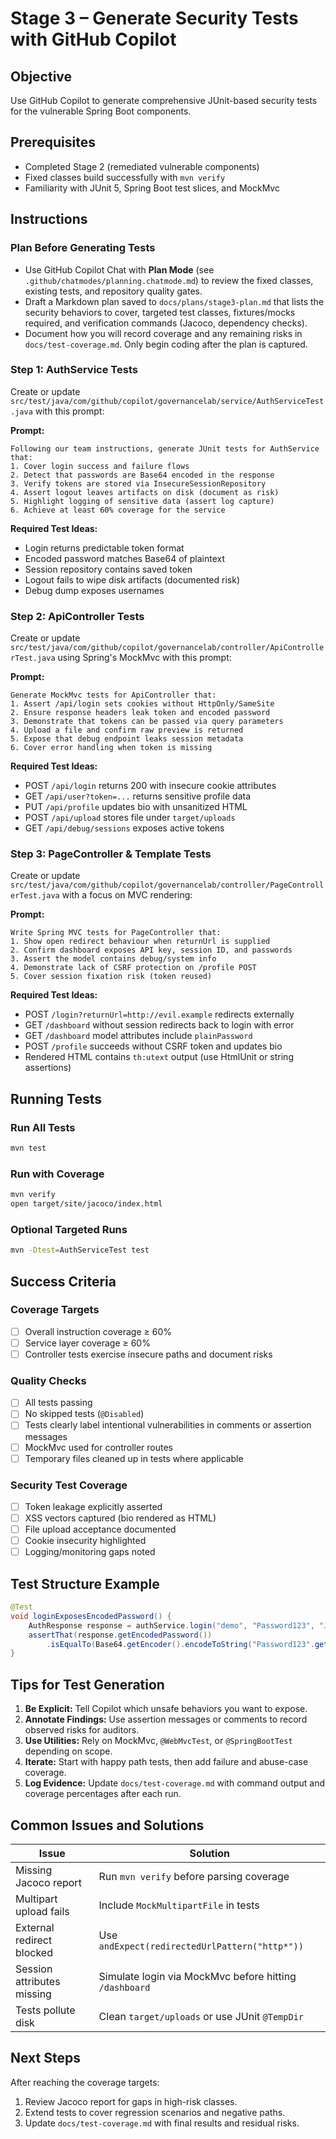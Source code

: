 # Stage 3 – Generate Security Tests with GitHub Copilot

## Objective
Use GitHub Copilot to generate comprehensive JUnit-based security tests for the vulnerable Spring Boot components.

## Prerequisites
- Completed Stage 2 (remediated vulnerable components)
- Fixed classes build successfully with `mvn verify`
- Familiarity with JUnit 5, Spring Boot test slices, and MockMvc

## Instructions

### Plan Before Generating Tests

- Use GitHub Copilot Chat with **Plan Mode** (see `.github/chatmodes/planning.chatmode.md`) to review the fixed classes, existing tests, and repository quality gates.
- Draft a Markdown plan saved to `docs/plans/stage3-plan.md` that lists the security behaviors to cover, targeted test classes, fixtures/mocks required, and verification commands (Jacoco, dependency checks).
- Document how you will record coverage and any remaining risks in `docs/test-coverage.md`. Only begin coding after the plan is captured.

### Step 1: AuthService Tests

Create or update `src/test/java/com/github/copilot/governancelab/service/AuthServiceTest.java` with this prompt:

**Prompt:**
```
Following our team instructions, generate JUnit tests for AuthService that:
1. Cover login success and failure flows
2. Detect that passwords are Base64 encoded in the response
3. Verify tokens are stored via InsecureSessionRepository
4. Assert logout leaves artifacts on disk (document as risk)
5. Highlight logging of sensitive data (assert log capture)
6. Achieve at least 60% coverage for the service
```

**Required Test Ideas:**
- Login returns predictable token format
- Encoded password matches Base64 of plaintext
- Session repository contains saved token
- Logout fails to wipe disk artifacts (documented risk)
- Debug dump exposes usernames

### Step 2: ApiController Tests

Create or update `src/test/java/com/github/copilot/governancelab/controller/ApiControllerTest.java` using Spring's MockMvc with this prompt:

**Prompt:**
```
Generate MockMvc tests for ApiController that:
1. Assert /api/login sets cookies without HttpOnly/SameSite
2. Ensure response headers leak token and encoded password
3. Demonstrate that tokens can be passed via query parameters
4. Upload a file and confirm raw preview is returned
5. Expose that debug endpoint leaks session metadata
6. Cover error handling when token is missing
```

**Required Test Ideas:**
- POST `/api/login` returns 200 with insecure cookie attributes
- GET `/api/user?token=...` returns sensitive profile data
- PUT `/api/profile` updates bio with unsanitized HTML
- POST `/api/upload` stores file under `target/uploads`
- GET `/api/debug/sessions` exposes active tokens

### Step 3: PageController & Template Tests

Create or update `src/test/java/com/github/copilot/governancelab/controller/PageControllerTest.java` with a focus on MVC rendering:

**Prompt:**
```
Write Spring MVC tests for PageController that:
1. Show open redirect behaviour when returnUrl is supplied
2. Confirm dashboard exposes API key, session ID, and passwords
3. Assert the model contains debug/system info
4. Demonstrate lack of CSRF protection on /profile POST
5. Cover session fixation risk (token reused)
```

**Required Test Ideas:**
- POST `/login?returnUrl=http://evil.example` redirects externally
- GET `/dashboard` without session redirects back to login with error
- GET `/dashboard` model attributes include `plainPassword`
- POST `/profile` succeeds without CSRF token and updates bio
- Rendered HTML contains `th:utext` output (use HtmlUnit or string assertions)

## Running Tests

### Run All Tests
```bash
mvn test
```

### Run with Coverage
```bash
mvn verify
open target/site/jacoco/index.html
```

### Optional Targeted Runs
```bash
mvn -Dtest=AuthServiceTest test
```

## Success Criteria

### Coverage Targets
- [ ] Overall instruction coverage ≥ 60%
- [ ] Service layer coverage ≥ 60%
- [ ] Controller tests exercise insecure paths and document risks

### Quality Checks
- [ ] All tests passing
- [ ] No skipped tests (`@Disabled`)
- [ ] Tests clearly label intentional vulnerabilities in comments or assertion messages
- [ ] MockMvc used for controller routes
- [ ] Temporary files cleaned up in tests where applicable

### Security Test Coverage
- [ ] Token leakage explicitly asserted
- [ ] XSS vectors captured (bio rendered as HTML)
- [ ] File upload acceptance documented
- [ ] Cookie insecurity highlighted
- [ ] Logging/monitoring gaps noted

## Test Structure Example

```java
@Test
void loginExposesEncodedPassword() {
    AuthResponse response = authService.login("demo", "Password123", "JUnit");
    assertThat(response.getEncodedPassword())
        .isEqualTo(Base64.getEncoder().encodeToString("Password123".getBytes()));
}
```

## Tips for Test Generation

1. **Be Explicit:** Tell Copilot which unsafe behaviors you want to expose.
2. **Annotate Findings:** Use assertion messages or comments to record observed risks for auditors.
3. **Use Utilities:** Rely on MockMvc, `@WebMvcTest`, or `@SpringBootTest` depending on scope.
4. **Iterate:** Start with happy path tests, then add failure and abuse-case coverage.
5. **Log Evidence:** Update `docs/test-coverage.md` with command output and coverage percentages after each run.

## Common Issues and Solutions

| Issue | Solution |
|-------|----------|
| Missing Jacoco report | Run `mvn verify` before parsing coverage |
| Multipart upload fails | Include `MockMultipartFile` in tests |
| External redirect blocked | Use `andExpect(redirectedUrlPattern("http*"))` |
| Session attributes missing | Simulate login via MockMvc before hitting `/dashboard` |
| Tests pollute disk | Clean `target/uploads` or use JUnit `@TempDir` |

## Next Steps
After reaching the coverage targets:
1. Review Jacoco report for gaps in high-risk classes.
2. Extend tests to cover regression scenarios and negative paths.
3. Update `docs/test-coverage.md` with final results and residual risks.
